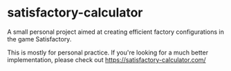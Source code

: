 # satisfactory-calculator
 A small personal project aimed at creating efficient factory configurations in the game Satisfactory.

This is mostly for personal practice. If you're looking for a much better implementation, please check out https://satisfactory-calculator.com/